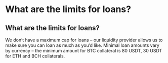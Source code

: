 # What are the limits for loans?

## What are the limits for loans?

We don’t have a maximum cap for loans – our liquidity provider allows us to make sure you can loan as much as you’d like. Minimal loan amounts vary by currency – the minimum amount for BTC collateral is 80 USDT, 30 USDT for ETH and BCH collaterals.
